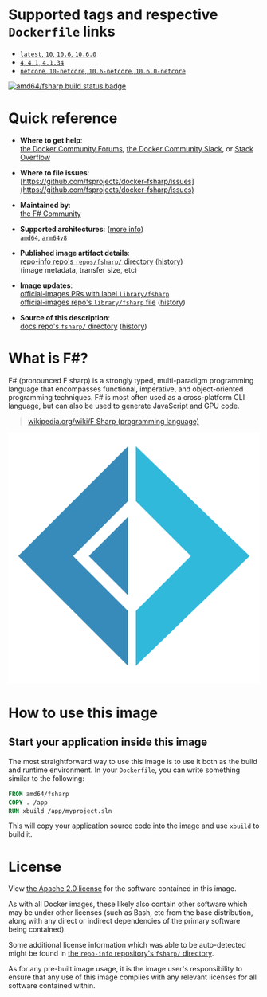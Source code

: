 <!--

********************************************************************************

WARNING:

    DO NOT EDIT "fsharp/README.md"

    IT IS AUTO-GENERATED

    (from the other files in "fsharp/" combined with a set of templates)

********************************************************************************

-->

# Supported tags and respective `Dockerfile` links

-	[`latest`, `10`, `10.6`, `10.6.0`](https://github.com/fsprojects/docker-fsharp/blob/2ffa0ffb79c1607617c28130f981e83f55e6cbc5/10.6.0/mono/Dockerfile)
-	[`4`, `4.1`, `4.1.34`](https://github.com/fsprojects/docker-fsharp/blob/2ffa0ffb79c1607617c28130f981e83f55e6cbc5/4.1.34/mono/Dockerfile)
-	[`netcore`, `10-netcore`, `10.6-netcore`, `10.6.0-netcore`](https://github.com/fsprojects/docker-fsharp/blob/2ffa0ffb79c1607617c28130f981e83f55e6cbc5/10.6.0/netcore/Dockerfile)

[![amd64/fsharp build status badge](https://img.shields.io/jenkins/s/https/doi-janky.infosiftr.net/job/multiarch/job/amd64/job/fsharp.svg?label=amd64/fsharp%20%20build%20job)](https://doi-janky.infosiftr.net/job/multiarch/job/amd64/job/fsharp/)

# Quick reference

-	**Where to get help**:  
	[the Docker Community Forums](https://forums.docker.com/), [the Docker Community Slack](http://dockr.ly/slack), or [Stack Overflow](https://stackoverflow.com/search?tab=newest&q=docker)

-	**Where to file issues**:  
	[https://github.com/fsprojects/docker-fsharp/issues](https://github.com/fsprojects/docker-fsharp/issues)

-	**Maintained by**:  
	[the F# Community](https://github.com/fsprojects/docker-fsharp)

-	**Supported architectures**: ([more info](https://github.com/docker-library/official-images#architectures-other-than-amd64))  
	[`amd64`](https://hub.docker.com/r/amd64/fsharp/), [`arm64v8`](https://hub.docker.com/r/arm64v8/fsharp/)

-	**Published image artifact details**:  
	[repo-info repo's `repos/fsharp/` directory](https://github.com/docker-library/repo-info/blob/master/repos/fsharp) ([history](https://github.com/docker-library/repo-info/commits/master/repos/fsharp))  
	(image metadata, transfer size, etc)

-	**Image updates**:  
	[official-images PRs with label `library/fsharp`](https://github.com/docker-library/official-images/pulls?q=label%3Alibrary%2Ffsharp)  
	[official-images repo's `library/fsharp` file](https://github.com/docker-library/official-images/blob/master/library/fsharp) ([history](https://github.com/docker-library/official-images/commits/master/library/fsharp))

-	**Source of this description**:  
	[docs repo's `fsharp/` directory](https://github.com/docker-library/docs/tree/master/fsharp) ([history](https://github.com/docker-library/docs/commits/master/fsharp))

# What is F#?

F# (pronounced F sharp) is a strongly typed, multi-paradigm programming language that encompasses functional, imperative, and object-oriented programming techniques. F# is most often used as a cross-platform CLI language, but can also be used to generate JavaScript and GPU code.

> [wikipedia.org/wiki/F Sharp (programming language)](https://en.wikipedia.org/wiki/F_Sharp_%28programming_language%29)

![logo](https://raw.githubusercontent.com/docker-library/docs/7d8c02340482b7f0c08c9fa7dc534d72314d3a22/fsharp/logo.png)

# How to use this image

## Start your application inside this image

The most straightforward way to use this image is to use it both as the build and runtime environment. In your `Dockerfile`, you can write something similar to the following:

```dockerfile
FROM amd64/fsharp
COPY . /app
RUN xbuild /app/myproject.sln
```

This will copy your application source code into the image and use `xbuild` to build it.

# License

View [the Apache 2.0 license](https://github.com/fsharp/fsharp/blob/d518f91418ef43a61875a5d932147b97fd0f47f3/LICENSE) for the software contained in this image.

As with all Docker images, these likely also contain other software which may be under other licenses (such as Bash, etc from the base distribution, along with any direct or indirect dependencies of the primary software being contained).

Some additional license information which was able to be auto-detected might be found in [the `repo-info` repository's `fsharp/` directory](https://github.com/docker-library/repo-info/tree/master/repos/fsharp).

As for any pre-built image usage, it is the image user's responsibility to ensure that any use of this image complies with any relevant licenses for all software contained within.
